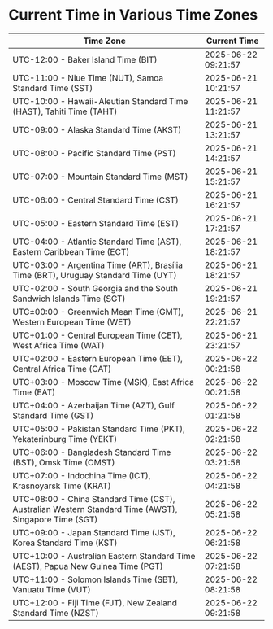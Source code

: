 # Current Time in Various Time Zones

| Time Zone | Current Time |
|-----------|--------------|
| UTC-12:00 - Baker Island Time (BIT) | 2025-06-22 09:21:57 |
| UTC-11:00 - Niue Time (NUT), Samoa Standard Time (SST) | 2025-06-21 10:21:57 |
| UTC-10:00 - Hawaii-Aleutian Standard Time (HAST), Tahiti Time (TAHT) | 2025-06-21 11:21:57 |
| UTC-09:00 - Alaska Standard Time (AKST) | 2025-06-21 13:21:57 |
| UTC-08:00 - Pacific Standard Time (PST) | 2025-06-21 14:21:57 |
| UTC-07:00 - Mountain Standard Time (MST) | 2025-06-21 15:21:57 |
| UTC-06:00 - Central Standard Time (CST) | 2025-06-21 16:21:57 |
| UTC-05:00 - Eastern Standard Time (EST) | 2025-06-21 17:21:57 |
| UTC-04:00 - Atlantic Standard Time (AST), Eastern Caribbean Time (ECT) | 2025-06-21 18:21:57 |
| UTC-03:00 - Argentina Time (ART), Brasília Time (BRT), Uruguay Standard Time (UYT) | 2025-06-21 18:21:57 |
| UTC-02:00 - South Georgia and the South Sandwich Islands Time (SGT) | 2025-06-21 19:21:57 |
| UTC±00:00 - Greenwich Mean Time (GMT), Western European Time (WET) | 2025-06-21 22:21:57 |
| UTC+01:00 - Central European Time (CET), West Africa Time (WAT) | 2025-06-21 23:21:57 |
| UTC+02:00 - Eastern European Time (EET), Central Africa Time (CAT) | 2025-06-22 00:21:58 |
| UTC+03:00 - Moscow Time (MSK), East Africa Time (EAT) | 2025-06-22 00:21:58 |
| UTC+04:00 - Azerbaijan Time (AZT), Gulf Standard Time (GST) | 2025-06-22 01:21:58 |
| UTC+05:00 - Pakistan Standard Time (PKT), Yekaterinburg Time (YEKT) | 2025-06-22 02:21:58 |
| UTC+06:00 - Bangladesh Standard Time (BST), Omsk Time (OMST) | 2025-06-22 03:21:58 |
| UTC+07:00 - Indochina Time (ICT), Krasnoyarsk Time (KRAT) | 2025-06-22 04:21:58 |
| UTC+08:00 - China Standard Time (CST), Australian Western Standard Time (AWST), Singapore Time (SGT) | 2025-06-22 05:21:58 |
| UTC+09:00 - Japan Standard Time (JST), Korea Standard Time (KST) | 2025-06-22 06:21:58 |
| UTC+10:00 - Australian Eastern Standard Time (AEST), Papua New Guinea Time (PGT) | 2025-06-22 07:21:58 |
| UTC+11:00 - Solomon Islands Time (SBT), Vanuatu Time (VUT) | 2025-06-22 08:21:58 |
| UTC+12:00 - Fiji Time (FJT), New Zealand Standard Time (NZST) | 2025-06-22 09:21:58 |
